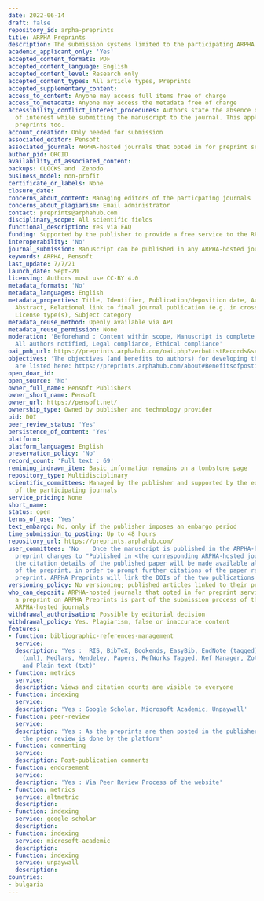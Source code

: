 ```yaml
---
date: 2022-06-14
draft: false
repository_id: arpha-preprints
title: ARPHA Preprints
description: The submission systems limited to the participating ARPHA journals
academic_applicant_only: 'Yes'
accepted_content_formats: PDF
accepted_content_language: English
accepted_content_level: Research only
accepted_content_types: All article types, Preprints
accepted_supplementary_content:
access_to_content: Anyone may access full items free of charge
access_to_metadata: Anyone may access the metadata free of charge
accessibility_conflict_interest_procedures: Authors state the absence of conflict
  of interest while submitting the manuscript to the journal. This applies to the
  preprints too.
account_creation: Only needed for submission
associated_editor: Pensoft
associated_journal: ARPHA-hosted journals that opted in for preprint services
author_pid: ORCID
availability_of_associated_content:
backups: CLOCKS and  Zenodo
business_model: non-profit
certificate_or_labels: None
closure_date:
concerns_about_content: Managing editors of the particpating journals
concerns_about_plagiarism: Email administrator
contact: preprints@arphahub.com
disciplinary_scope: All scientific fields
functional_description: Yes via FAQ
funding: Supported by the publisher to provide a free service to the RPHa-hosted journals
interoperability: 'No'
journal_submission: Manuscript can be published in any ARPHA-hosted journal
keywords: ARPHA, Pensoft
last_update: 7/7/21
launch_date: Sept-20
licensing: Authors must use CC-BY 4.0
metadata_formats: 'No'
metadata_languages: English
metadata_properties: Title, Identifier, Publication/deposition date, Author name(s),
  Abstract, Relational link to final journal publication (e.g. in crossref metadata),
  License type(s), Subject category
metadata_reuse_method: Openly available via API
metadata_reuse_permission: None
moderation: 'Beforehand : Content within scope, Manuscript is complete (methods, references),
  All authors notified, Legal compliance, Ethical compliance'
oai_pmh_url: https://preprints.arphahub.com/oai.php?verb=ListRecords&set=preprints&metadataPrefix=mods
objectives: 'The objectives (and benefits to authors) for developing the platform
  are listed here: https://preprints.arphahub.com/about#Benefitsofpostingapreprint'
open_doar_id:
open_source: 'No'
owner_full_name: Pensoft Publishers
owner_short_name: Pensoft
owner_url: https://pensoft.net/
ownership_type: Owned by publisher and technology provider
pid: DOI
peer_review_status: 'Yes'
persistence_of_content: 'Yes'
platform:
platform_languages: English
preservation_policy: 'No'
record_count: 'Full text : 69'
remining_indrawn_item: Basic information remains on a tombstone page
repository_type: Multidisciplinary
scientific_committees: Managed by the publisher and supported by the editorial boards
  of the participating journals
service_pricing: None
short_name:
status: open
terms_of_use: 'Yes'
text_embargo: No, only if the publisher imposes an embargo period
time_submission_to_posting: Up to 48 hours
repository_url: https://preprints.arphahub.com/
user_committees: 'No    Once the manuscript is published in the ARPHA-hosted journal, the status of the
  preprint changes to "Published in <the corresponding ARPHA-hosted journal>". Additionally,
  the citation details of the published paper will be made available along with those
  of the preprint, in order to prompt further citations of the paper rather than the
  preprint. ARPHA Preprints will link the DOIs of the two publications through CrossRef.'
versioning_policy: No versioning; published articles linked to their preprints.
who_can_deposit: ARPHA-hosted journals that opted in for preprint services.  Posting
  a preprint on ARPHA Preprints is part of the submission process of the participating
  ARPHA-hosted journals
withdrawal_authorisation: Possible by editorial decision
withdrawal_policy: Yes. Plagiarism, false or inaccurate content
features:
- function: bibliographic-references-management
  service:
  description: 'Yes :  RIS, BibTeX, Bookends, EasyBib, EndNote (tagged), EndNote 8
    (xml), Medlars, Mendeley, Papers, RefWorks Tagged, Ref Manager, Zotero, Mods (xml)
    and Plain text (txt)'
- function: metrics
  service:
  description: Views and citation counts are visible to everyone
- function: indexing
  service:
  description: 'Yes : Google Scholar, Microsoft Academic, Unpaywall'
- function: peer-review
  service:
  description: 'Yes : As the preprints are then posted in the publisher''s journals,
    the peer review is done by the platform'
- function: commenting
  service:
  description: Post-publication comments
- function: endorsement
  service:
  description: 'Yes : Via Peer Review Process of the website'
- function: metrics
  service: altmetric
  description:
- function: indexing
  service: google-scholar
  description:
- function: indexing
  service: microsoft-academic
  description:
- function: indexing
  service: unpaywall
  description:
countries:
- bulgaria
---
```



